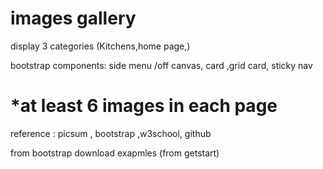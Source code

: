 # images gallery

display 3 categories (Kitchens,home page,)

bootstrap components: side menu /off canvas, card ,grid card, sticky nav

# *at least 6 images in each page

reference : picsum , bootstrap ,w3school, github


from bootstrap download exapmles (from getstart)

